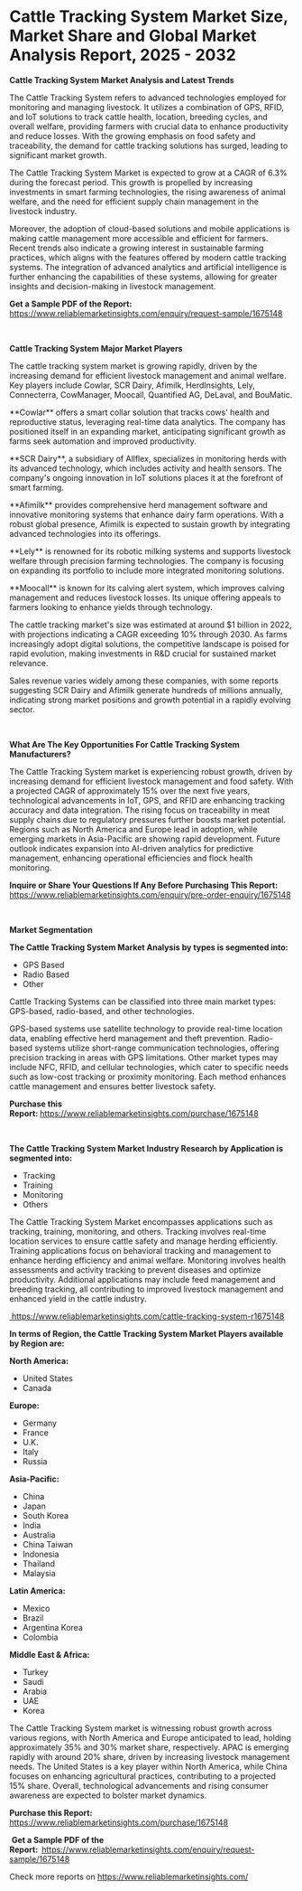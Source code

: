 <p><h1>Cattle Tracking System Market Size, Market Share and Global Market Analysis Report, 2025 - 2032</h1></p><p><strong>Cattle Tracking System Market Analysis and Latest Trends</strong></p>
<p><p>The Cattle Tracking System refers to advanced technologies employed for monitoring and managing livestock. It utilizes a combination of GPS, RFID, and IoT solutions to track cattle health, location, breeding cycles, and overall welfare, providing farmers with crucial data to enhance productivity and reduce losses. With the growing emphasis on food safety and traceability, the demand for cattle tracking solutions has surged, leading to significant market growth.</p><p>The Cattle Tracking System Market is expected to grow at a CAGR of 6.3% during the forecast period. This growth is propelled by increasing investments in smart farming technologies, the rising awareness of animal welfare, and the need for efficient supply chain management in the livestock industry. </p><p>Moreover, the adoption of cloud-based solutions and mobile applications is making cattle management more accessible and efficient for farmers. Recent trends also indicate a growing interest in sustainable farming practices, which aligns with the features offered by modern cattle tracking systems. The integration of advanced analytics and artificial intelligence is further enhancing the capabilities of these systems, allowing for greater insights and decision-making in livestock management.</p></p>
<p><strong>Get a Sample PDF of the Report:&nbsp;</strong> <a href="https://www.reliablemarketinsights.com/enquiry/request-sample/1675148?utm_campaign=3005&utm_medium=2&utm_source=Github&utm_content=ia&utm_term=25032025&utm_id=cattle-tracking-system">https://www.reliablemarketinsights.com/enquiry/request-sample/1675148</a></p>
<p>&nbsp;</p>
<p><strong>Cattle Tracking System Major Market Players</strong></p>
<p><p>The cattle tracking system market is growing rapidly, driven by the increasing demand for efficient livestock management and animal welfare. Key players include Cowlar, SCR Dairy, Afimilk, HerdInsights, Lely, Connecterra, CowManager, Moocall, Quantified AG, DeLaval, and BouMatic.</p><p>**Cowlar** offers a smart collar solution that tracks cows' health and reproductive status, leveraging real-time data analytics. The company has positioned itself in an expanding market, anticipating significant growth as farms seek automation and improved productivity.</p><p>**SCR Dairy**, a subsidiary of Allflex, specializes in monitoring herds with its advanced technology, which includes activity and health sensors. The company's ongoing innovation in IoT solutions places it at the forefront of smart farming.</p><p>**Afimilk** provides comprehensive herd management software and innovative monitoring systems that enhance dairy farm operations. With a robust global presence, Afimilk is expected to sustain growth by integrating advanced technologies into its offerings.</p><p>**Lely** is renowned for its robotic milking systems and supports livestock welfare through precision farming technologies. The company is focusing on expanding its portfolio to include more integrated monitoring solutions.</p><p>**Moocall** is known for its calving alert system, which improves calving management and reduces livestock losses. Its unique offering appeals to farmers looking to enhance yields through technology.</p><p>The cattle tracking market's size was estimated at around $1 billion in 2022, with projections indicating a CAGR exceeding 10% through 2030. As farms increasingly adopt digital solutions, the competitive landscape is poised for rapid evolution, making investments in R&D crucial for sustained market relevance.</p><p>Sales revenue varies widely among these companies, with some reports suggesting SCR Dairy and Afimilk generate hundreds of millions annually, indicating strong market positions and growth potential in a rapidly evolving sector.</p></p>
<p>&nbsp;</p>
<p><strong>What Are The Key Opportunities For Cattle Tracking System Manufacturers?</strong></p>
<p><p>The Cattle Tracking System market is experiencing robust growth, driven by increasing demand for efficient livestock management and food safety. With a projected CAGR of approximately 15% over the next five years, technological advancements in IoT, GPS, and RFID are enhancing tracking accuracy and data integration. The rising focus on traceability in meat supply chains due to regulatory pressures further boosts market potential. Regions such as North America and Europe lead in adoption, while emerging markets in Asia-Pacific are showing rapid development. Future outlook indicates expansion into AI-driven analytics for predictive management, enhancing operational efficiencies and flock health monitoring.</p></p>
<p><strong>Inquire or Share Your Questions If Any Before Purchasing This Report:</strong> <a href="https://www.reliablemarketinsights.com/enquiry/pre-order-enquiry/1675148?utm_campaign=3005&utm_medium=2&utm_source=Github&utm_content=ia&utm_term=25032025&utm_id=cattle-tracking-system">https://www.reliablemarketinsights.com/enquiry/pre-order-enquiry/1675148</a></p>
<p>&nbsp;</p>
<p><strong>Market Segmentation</strong></p>
<p><strong>The Cattle Tracking System Market Analysis by types is segmented into:</strong></p>
<p><ul><li>GPS Based</li><li>Radio Based</li><li>Other</li></ul></p>
<p><p>Cattle Tracking Systems can be classified into three main market types: GPS-based, radio-based, and other technologies. </p><p>GPS-based systems use satellite technology to provide real-time location data, enabling effective herd management and theft prevention. Radio-based systems utilize short-range communication technologies, offering precision tracking in areas with GPS limitations. Other market types may include NFC, RFID, and cellular technologies, which cater to specific needs such as low-cost tracking or proximity monitoring. Each method enhances cattle management and ensures better livestock safety.</p></p>
<p><strong>Purchase this Report:&nbsp;</strong><a href="https://www.reliablemarketinsights.com/purchase/1675148?utm_campaign=3005&utm_medium=2&utm_source=Github&utm_content=ia&utm_term=25032025&utm_id=cattle-tracking-system">https://www.reliablemarketinsights.com/purchase/1675148</a></p>
<p>&nbsp;</p>
<p><strong>The Cattle Tracking System Market Industry Research by Application is segmented into:</strong></p>
<p><ul><li>Tracking</li><li>Training</li><li>Monitoring</li><li>Others</li></ul></p>
<p><p>The Cattle Tracking System Market encompasses applications such as tracking, training, monitoring, and others. Tracking involves real-time location services to ensure cattle safety and manage herding efficiently. Training applications focus on behavioral tracking and management to enhance herding efficiency and animal welfare. Monitoring involves health assessments and activity tracking to prevent diseases and optimize productivity. Additional applications may include feed management and breeding tracking, all contributing to improved livestock management and enhanced yield in the cattle industry.</p></p>
<p><a href="https://www.reliablemarketinsights.com/cattle-tracking-system-r1675148?utm_campaign=3005&utm_medium=2&utm_source=Github&utm_content=ia&utm_term=25032025&utm_id=cattle-tracking-system">&nbsp;https://www.reliablemarketinsights.com/cattle-tracking-system-r1675148</a></p>
<p><strong>In terms of Region, the Cattle Tracking System Market Players available by Region are:</strong></p>
<p>
    <p> <strong> North America: </strong>
        <ul>
            <li>United States</li>
            <li>Canada</li>
        </ul>
        </p> 
    <p> <strong> Europe: </strong>
        <ul>
            <li>Germany</li>
            <li>France</li>
            <li>U.K.</li>
            <li>Italy</li>
            <li>Russia</li>
        </ul>
        </p> 
    <p> <strong> Asia-Pacific: </strong>
        <ul>
            <li>China</li>
            <li>Japan</li>
            <li>South Korea</li>
            <li>India</li>
            <li>Australia</li>
            <li>China Taiwan</li>
            <li>Indonesia</li>
            <li>Thailand</li>
            <li>Malaysia</li>
        </ul>
        </p> 
    <p> <strong> Latin America: </strong>
        <ul>
            <li>Mexico</li>
            <li>Brazil</li>
            <li>Argentina Korea</li>
            <li>Colombia</li>
        </ul>
        </p> 
    <p> <strong> Middle East & Africa: </strong>
        <ul>
            <li>Turkey</li>
            <li>Saudi</li>
            <li>Arabia</li>
            <li>UAE</li>
            <li>Korea</li>
        </ul>
    </p>
    </p>
<p><p>The Cattle Tracking System market is witnessing robust growth across various regions, with North America and Europe anticipated to lead, holding approximately 35% and 30% market share, respectively. APAC is emerging rapidly with around 20% share, driven by increasing livestock management needs. The United States is a key player within North America, while China focuses on enhancing agricultural practices, contributing to a projected 15% share. Overall, technological advancements and rising consumer awareness are expected to bolster market dynamics.</p></p>
<p><strong>Purchase this Report: </strong><a href="https://www.reliablemarketinsights.com/purchase/1675148?utm_campaign=3005&utm_medium=2&utm_source=Github&utm_content=ia&utm_term=25032025&utm_id=cattle-tracking-system">https://www.reliablemarketinsights.com/purchase/1675148</a></p>
<p>&nbsp;<strong>Get a Sample PDF of the Report:&nbsp;&nbsp;</strong><a href="https://www.reliablemarketinsights.com/enquiry/request-sample/1675148?utm_campaign=3005&utm_medium=2&utm_source=Github&utm_content=ia&utm_term=25032025&utm_id=cattle-tracking-system">https://www.reliablemarketinsights.com/enquiry/request-sample/1675148</a></p>
<p><strong></strong></p>
<p>Check more reports on <a href="https://www.reliablemarketinsights.com/?utm_campaign=3005&utm_medium=2&utm_source=Github&utm_content=ia&utm_term=25032025&utm_id=cattle-tracking-system">https://www.reliablemarketinsights.com/</a></p>